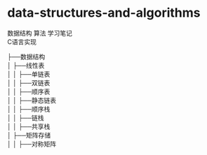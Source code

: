 # data-structures-and-algorithms
数据结构 算法 学习笔记 <br>
C语言实现

├──数据结构<br>
│   ├──线性表<br>
│   │   ├──单链表<br>
│   │   ├──双链表<br>
│   │   ├──顺序表<br>
│   │   ├──静态链表<br>
│   │   ├──顺序栈<br>
│   │   ├──链栈<br>
│   │   ├──共享栈<br>
│   ├──矩阵存储<br>
│   │   ├──对称矩阵<br>
